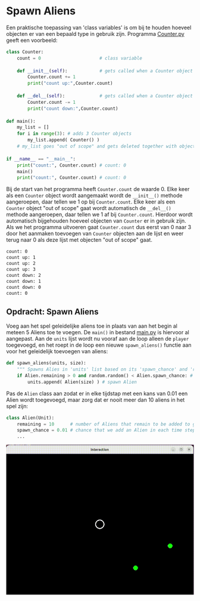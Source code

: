 # Spawn Aliens

Een praktische toepassing van 'class variables' is om bij te houden
hoeveel objecten er van een bepaald type in gebruik zijn. Programma
[Counter.py](Counter.py) geeft een voorbeeld:

```python
class Counter:
    count = 0                      # class variable

    def __init__(self):            # gets called when a Counter object is created
        Counter.count += 1
        print("count up:",Counter.count)

    def __del__(self):             # gets called when a Counter object is deleted
        Counter.count -= 1
        print("count down:",Counter.count)

def main():
    my_list = []
    for i in range(3): # adds 3 Counter objects
        my_list.append( Counter() )
    # my_list goes "out of scope" and gets deleted together with objects

if __name__ == "__main__":
    print("count:", Counter.count) # count: 0
    main()
    print("count:", Counter.count) # count: 0
```

Bij de start van het programma heeft `Counter.count` de waarde 0. Elke
keer als een `Counter` object wordt aangemaakt wordt de `__init__()`
methode aangeroepen, daar tellen we 1 op bij `Counter.count`. Elke
keer als een `Counter` object "out of scope" gaat wordt automatisch de
`__del__()` methode aangeroepen, daar tellen we 1 af bij
`Counter.count`. Hierdoor wordt automatisch bijgehouden hoeveel
objecten van `Counter` er in gebruik zijn. Als we het programma
uitvoeren gaat `Counter.count` dus eerst van 0 naar 3 door het
aanmaken toevoegen van `Counter` objecten aan de lijst en weer terug
naar 0 als deze lijst met objecten "out of scope" gaat.

    count: 0
    count up: 1
    count up: 2
    count up: 3
    count down: 2
    count down: 1
    count down: 0
    count: 0

## Opdracht: Spawn Aliens

Voeg aan het spel geleidelijke aliens toe in plaats van aan het begin
al meteen 5 Aliens toe te voegen. De `main()` in bestand
[main.py](main.py) is hiervoor al aangepast. Aan de `units` lijst
wordt nu vooraf aan de loop alleen de `player` toegevoegd, en het
roept in de loop een nieuwe `spawn_aliens()` functie aan voor het
geleidelijk toevoegen van aliens:

```python
def spawn_aliens(units, size):
    """ Spawns Alies in 'units' list based on its 'spawn_chance' and 'remaining' count. """
    if Alien.remaining > 0 and random.random() < Alien.spawn_chance: # Alien spawn condition
        units.append( Alien(size) ) # spawn Alien
```

Pas de `Alien` class aan zodat er in elke tijdstap met een kans van
0.01 een Alien wordt toegevoegd, maar zorg dat er nooit meer dan 10 aliens
in het spel zijn:

```python
class Alien(Unit):
    remaining = 10      # number of Aliens that remain to be added to game
    spawn_chance = 0.01 # chance that we add an Alien in each time step
    ...
```

![spawn.gif](spawn.gif)
